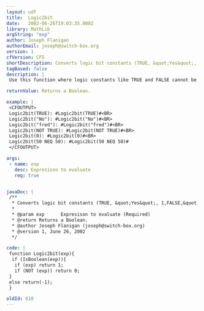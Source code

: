 ```yaml
---
layout: udf
title:  Logic2bit
date:   2002-06-26T19:03:35.000Z
library: MathLib
argString: "exp"
author: Joseph Flanigan
authorEmail: joseph@switch-box.org
version: 1
cfVersion: CF5
shortDescription: Converts logic bit constants (TRUE, &quot;Yes&quot;, 1,FALSE,&quot;No&quot;,0) or logical expressions to bit values (1,0).  A non-boolean value returns a -1 value.
tagBased: false
description: |
 Use this function where logic constants like TRUE and FALSE cannot be used. A non-bit value -1 is used when valid expression is not a logic value.

returnValue: Returns a Boolean.

example: |
 <CFOUTPUT>
 Logic2bit(TRUE): #Logic2bit(TRUE)#<BR>
 Logic2bit("No"): #Logic2bit("No")#<BR>
 Logic2bit("fred"): #Logic2bit("fred")#<BR>
 Logic2bit(NOT TRUE): #Logic2bit(NOT TRUE)#<BR>
 Logic2bit(0): #Logic2bit(0)#<BR>
 Logic2bit(50 NEQ 50): #Logic2bit(50 NEQ 50)#
 </CFOUTPUT>

args:
 - name: exp
   desc: Expresison to evaluate
   req: true


javaDoc: |
 /**
  * Converts logic bit constants (TRUE, &quot;Yes&quot;, 1,FALSE,&quot;No&quot;,0) or logical expressions to bit values (1,0).  A non-boolean value returns a -1 value.
  * 
  * @param exp      Expresison to evaluate (Required)
  * @return Returns a Boolean. 
  * @author Joseph Flanigan (joseph@switch-box.org) 
  * @version 1, June 26, 2002 
  */

code: |
 function Logic2bit(exp){
  if (IsBoolean(exp)){
   if (exp) return 1;
   if (NOT (exp)) return 0;
 }
 else return(-1);
 }

oldId: 610
---
```


